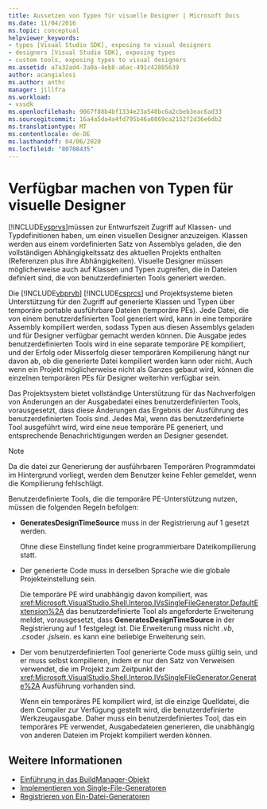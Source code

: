 ```yaml
---
title: Aussetzen von Typen für visuelle Designer | Microsoft Docs
ms.date: 11/04/2016
ms.topic: conceptual
helpviewer_keywords:
- types [Visual Studio SDK], exposing to visual designers
- designers [Visual Studio SDK], exposing types
- custom tools, exposing types to visual designers
ms.assetid: a7a32ad4-3a0a-4eb8-a6ac-491c42885639
author: acangialosi
ms.author: anthc
manager: jillfra
ms.workload:
- vssdk
ms.openlocfilehash: 9067f88b4bf1334e23a548bc6a2cbeb3eac6ad33
ms.sourcegitcommit: 16a4a5da4a4fd795b46a0869ca2152f2d36e6db2
ms.translationtype: MT
ms.contentlocale: de-DE
ms.lasthandoff: 04/06/2020
ms.locfileid: "80708435"
---
```

# <a name="expose-types-to-visual-designers"></a>Verfügbar machen von Typen für visuelle Designer
[!INCLUDE[vsprvs](../../code-quality/includes/vsprvs_md.md)]müssen zur Entwurfszeit Zugriff auf Klassen- und Typdefinitionen haben, um einen visuellen Designer anzuzeigen. Klassen werden aus einem vordefinierten Satz von Assemblys geladen, die den vollständigen Abhängigkeitssatz des aktuellen Projekts enthalten (Referenzen plus ihre Abhängigkeiten). Visuelle Designer müssen möglicherweise auch auf Klassen und Typen zugreifen, die in Dateien definiert sind, die von benutzerdefinierten Tools generiert werden.

 Die [!INCLUDE[vbprvb](../../code-quality/includes/vbprvb_md.md)] [!INCLUDE[csprcs](../../data-tools/includes/csprcs_md.md)] und Projektsysteme bieten Unterstützung für den Zugriff auf generierte Klassen und Typen über temporäre portable ausführbare Dateien (temporäre PEs). Jede Datei, die von einem benutzerdefinierten Tool generiert wird, kann in eine temporäre Assembly kompiliert werden, sodass Typen aus diesen Assemblys geladen und für Designer verfügbar gemacht werden können. Die Ausgabe jedes benutzerdefinierten Tools wird in eine separate temporäre PE kompiliert, und der Erfolg oder Misserfolg dieser temporären Kompilierung hängt nur davon ab, ob die generierte Datei kompiliert werden kann oder nicht. Auch wenn ein Projekt möglicherweise nicht als Ganzes gebaut wird, können die einzelnen temporären PEs für Designer weiterhin verfügbar sein.

 Das Projektsystem bietet vollständige Unterstützung für das Nachverfolgen von Änderungen an der Ausgabedatei eines benutzerdefinierten Tools, vorausgesetzt, dass diese Änderungen das Ergebnis der Ausführung des benutzerdefinierten Tools sind. Jedes Mal, wenn das benutzerdefinierte Tool ausgeführt wird, wird eine neue temporäre PE generiert, und entsprechende Benachrichtigungen werden an Designer gesendet.

> [!NOTE]
> Da die datei zur Generierung der ausführbaren Temporären Programmdatei im Hintergrund vorliegt, werden dem Benutzer keine Fehler gemeldet, wenn die Kompilierung fehlschlägt.

 Benutzerdefinierte Tools, die die temporäre PE-Unterstützung nutzen, müssen die folgenden Regeln befolgen:

- **GeneratesDesignTimeSource** muss in der Registrierung auf 1 gesetzt werden.

     Ohne diese Einstellung findet keine programmierbare Dateikompilierung statt.

- Der generierte Code muss in derselben Sprache wie die globale Projekteinstellung sein.

     Die temporäre PE wird unabhängig davon kompiliert, was <xref:Microsoft.VisualStudio.Shell.Interop.IVsSingleFileGenerator.DefaultExtension%2A> das benutzerdefinierte Tool als angeforderte Erweiterung meldet, vorausgesetzt, dass **GeneratesDesignTimeSource** in der Registrierung auf 1 festgelegt ist. Die Erweiterung muss nicht *.vb*, *.cs*oder *.jsl*sein. es kann eine beliebige Erweiterung sein.

- Der vom benutzerdefinierten Tool generierte Code muss gültig sein, und er muss selbst kompilieren, indem er nur den Satz von Verweisen verwendet, die im Projekt zum Zeitpunkt der <xref:Microsoft.VisualStudio.Shell.Interop.IVsSingleFileGenerator.Generate%2A> Ausführung vorhanden sind.

     Wenn ein temporäres PE kompiliert wird, ist die einzige Quelldatei, die dem Compiler zur Verfügung gestellt wird, die benutzerdefinierte Werkzeugausgabe. Daher muss ein benutzerdefiniertes Tool, das ein temporäres PE verwendet, Ausgabedateien generieren, die unabhängig von anderen Dateien im Projekt kompiliert werden können.

## <a name="see-also"></a>Weitere Informationen
- [Einführung in das BuildManager-Objekt](https://msdn.microsoft.com/library/50080ec2-c1c9-412c-98ef-18d7f895e7fa)
- [Implementieren von Single-File-Generatoren](../../extensibility/internals/implementing-single-file-generators.md)
- [Registrieren von Ein-Datei-Generatoren](../../extensibility/internals/registering-single-file-generators.md)
